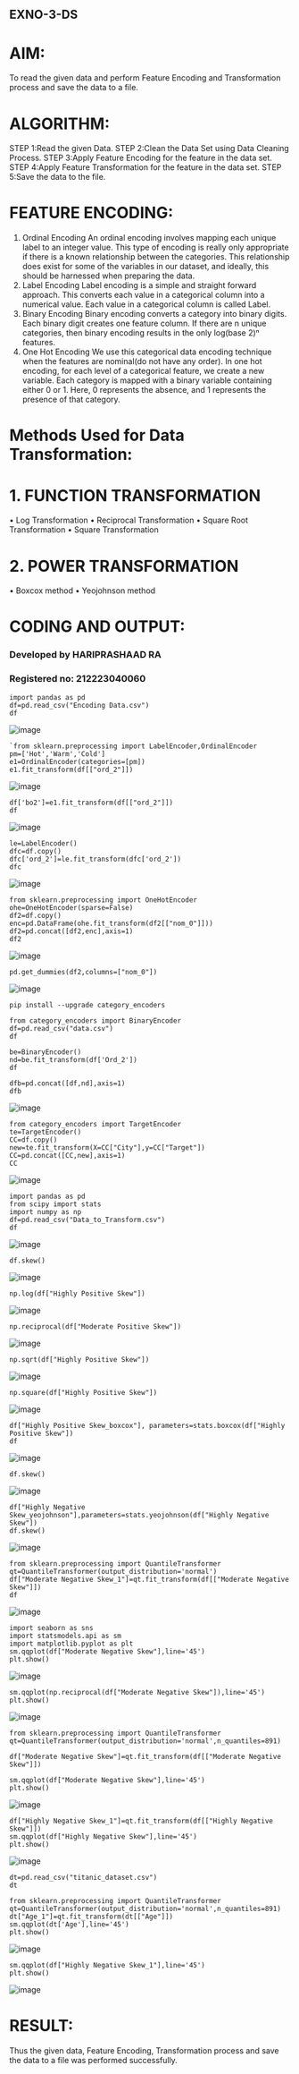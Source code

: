 ## EXNO-3-DS

# AIM:
To read the given data and perform Feature Encoding and Transformation process and save the data to a file.

# ALGORITHM:
STEP 1:Read the given Data.
STEP 2:Clean the Data Set using Data Cleaning Process.
STEP 3:Apply Feature Encoding for the feature in the data set.
STEP 4:Apply Feature Transformation for the feature in the data set.
STEP 5:Save the data to the file.

# FEATURE ENCODING:
1. Ordinal Encoding
An ordinal encoding involves mapping each unique label to an integer value. This type of encoding is really only appropriate if there is a known relationship between the categories. This relationship does exist for some of the variables in our dataset, and ideally, this should be harnessed when preparing the data.
2. Label Encoding
Label encoding is a simple and straight forward approach. This converts each value in a categorical column into a numerical value. Each value in a categorical column is called Label.
3. Binary Encoding
Binary encoding converts a category into binary digits. Each binary digit creates one feature column. If there are n unique categories, then binary encoding results in the only log(base 2)ⁿ features.
4. One Hot Encoding
We use this categorical data encoding technique when the features are nominal(do not have any order). In one hot encoding, for each level of a categorical feature, we create a new variable. Each category is mapped with a binary variable containing either 0 or 1. Here, 0 represents the absence, and 1 represents the presence of that category.

# Methods Used for Data Transformation:
  # 1. FUNCTION TRANSFORMATION
• Log Transformation
• Reciprocal Transformation
• Square Root Transformation
• Square Transformation
  # 2. POWER TRANSFORMATION
• Boxcox method
• Yeojohnson method

# CODING AND OUTPUT:
  ### Developed by HARIPRASHAAD RA 
  ### Registered no: 212223040060
  ```
import pandas as pd
df=pd.read_csv("Encoding Data.csv")
df
```

![image](https://github.com/user-attachments/assets/14c0344e-8231-4d9a-988b-5affbdf8f6c2)
```
`from sklearn.preprocessing import LabelEncoder,OrdinalEncoder
pm=['Hot','Warm','Cold']
e1=OrdinalEncoder(categories=[pm])
e1.fit_transform(df[["ord_2"]])

```
![image](https://github.com/user-attachments/assets/12543740-004a-467a-9171-165d8cdde29e)

```
df['bo2']=e1.fit_transform(df[["ord_2"]])
df
```
![image](https://github.com/user-attachments/assets/a27c04f5-250d-4d54-b91f-cc290aae2089)

```
le=LabelEncoder()
dfc=df.copy()
dfc['ord_2']=le.fit_transform(dfc['ord_2'])
dfc
```
![image](https://github.com/user-attachments/assets/86b5b873-1702-43aa-b637-89d9cb99e389)
```
from sklearn.preprocessing import OneHotEncoder
ohe=OneHotEncoder(sparse=False)
df2=df.copy()
enc=pd.DataFrame(ohe.fit_transform(df2[["nom_0"]]))
df2=pd.concat([df2,enc],axis=1)
df2
```
![image](https://github.com/user-attachments/assets/7fece4e9-5051-4841-8173-469712fc1167)
```
pd.get_dummies(df2,columns=["nom_0"])

```
![image](https://github.com/user-attachments/assets/317d3e8c-ff99-4a8f-a923-24dd9a73d705)
```
pip install --upgrade category_encoders
```
```
from category_encoders import BinaryEncoder
df=pd.read_csv("data.csv")
df
```
```
be=BinaryEncoder()
nd=be.fit_transform(df['Ord_2'])
df
```
```
dfb=pd.concat([df,nd],axis=1)
dfb
```

![image](https://github.com/user-attachments/assets/97ab5473-5c21-476a-b60c-785903522331)

```
from category_encoders import TargetEncoder
te=TargetEncoder()
CC=df.copy()
new=te.fit_transform(X=CC["City"],y=CC["Target"])
CC=pd.concat([CC,new],axis=1)
CC
```
![image](https://github.com/user-attachments/assets/1381a620-88b7-431f-bdd2-91cb35c37b34)
```
import pandas as pd
from scipy import stats
import numpy as np
df=pd.read_csv("Data_to_Transform.csv")
df
```
![image](https://github.com/user-attachments/assets/25663380-68ee-491c-8777-5fee1e2583e5)
```
df.skew()
```
![image](https://github.com/user-attachments/assets/c09f858e-5c95-4bb7-b2de-acf702237ffb)
```
np.log(df["Highly Positive Skew"])
```


![image](https://github.com/user-attachments/assets/1dfdba39-0c57-4c48-87b6-da3f4fed3503)
```
np.reciprocal(df["Moderate Positive Skew"])
```

![image](https://github.com/user-attachments/assets/31e19a04-fe60-4869-9979-65e4727b4a79)
```
np.sqrt(df["Highly Positive Skew"])
```

![image](https://github.com/user-attachments/assets/48783199-6761-422a-a32e-b6ea7a8bfda4)

```
np.square(df["Highly Positive Skew"])
```
![image](https://github.com/user-attachments/assets/6104f0c3-09bf-4fa0-bdbe-4a24a19cbec2)
```
df["Highly Positive Skew_boxcox"], parameters=stats.boxcox(df["Highly Positive Skew"])
df
```

![image](https://github.com/user-attachments/assets/42cb2da1-eb4d-4771-94ad-3721fe03ee32)

```
df.skew()
```

![image](https://github.com/user-attachments/assets/6d1c0ce9-90ee-4333-8b2c-1c41273347e6)

```
df["Highly Negative Skew_yeojohnson"],parameters=stats.yeojohnson(df["Highly Negative Skew"])
df.skew()
```

![image](https://github.com/user-attachments/assets/f316f62b-29e1-45a5-815e-1fe661f8a840)

```
from sklearn.preprocessing import QuantileTransformer
qt=QuantileTransformer(output_distribution='normal')
df["Moderate Negative Skew_1"]=qt.fit_transform(df[["Moderate Negative Skew"]])
df
```


![image](https://github.com/user-attachments/assets/d71ed8a0-7c08-4566-b7ba-74aeb7479915)

```
import seaborn as sns
import statsmodels.api as sm
import matplotlib.pyplot as plt
sm.qqplot(df["Moderate Negative Skew"],line='45')
plt.show()
```

![image](https://github.com/user-attachments/assets/8a14f624-54b5-4dec-a856-c6eb28acc5b4)

```
sm.qqplot(np.reciprocal(df["Moderate Negative Skew"]),line='45')
plt.show()
```

![image](https://github.com/user-attachments/assets/2ea95f9f-a4cc-436c-86a5-159a123e7e8a)

```
from sklearn.preprocessing import QuantileTransformer
qt=QuantileTransformer(output_distribution='normal',n_quantiles=891)

df["Moderate Negative Skew"]=qt.fit_transform(df[["Moderate Negative Skew"]])

sm.qqplot(df["Moderate Negative Skew"],line='45')
plt.show()
```

![image](https://github.com/user-attachments/assets/452d7404-7fce-413f-b864-ab7ce20eddc1)


```
df["Highly Negative Skew_1"]=qt.fit_transform(df[["Highly Negative Skew"]])
sm.qqplot(df["Highly Negative Skew"],line='45')
plt.show()
```

![image](https://github.com/user-attachments/assets/a6597335-90c5-463f-86d2-7aea48eced58)
```
dt=pd.read_csv("titanic_dataset.csv")
dt
```
```
from sklearn.preprocessing import QuantileTransformer
qt=QuantileTransformer(output_distribution='normal',n_quantiles=891)
dt["Age_1"]=qt.fit_transform(dt[["Age"]])
sm.qqplot(dt['Age'],line='45') 
plt.show()
```

![image](https://github.com/user-attachments/assets/39d1e28e-84ae-4e5e-9d20-5bf554bb8b04)
```
sm.qqplot(df["Highly Negative Skew_1"],line='45')
plt.show()
```

![image](https://github.com/user-attachments/assets/8bb43756-6c9c-4e63-b197-4299a907cb90)





# RESULT:
Thus the given data, Feature Encoding, Transformation process and save the data to a file was performed successfully.

       
